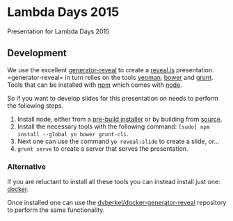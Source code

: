 # Lambda Days 2015

Presentation for Lambda Days 2015

Development
-----------

We use the excellent [generator-reveal][] to create a [reveal.js][]
presentation. =generator-reveal= in turn relies on the tools
[yeoman][], [bower][] and [grunt][]. Tools that can be installed with
[npm][] which comes with [node][].

So if you want to develop slides for this presentation on needs to
perform the following steps.

1. Install node, either from a [pre-build installer][installer] or by
   building from [source][].
2. Install the necessary tools with the following command: `[sudo] npm
   install --global yo bower grunt-cli`.
3. Next one can use the command `yo reveal:slide` to create a slide,
   or...
4. `grunt serve` to create a server that serves the presentation.

### Alternative

If you are reluctant to install all these tools you can instead
install just one: [docker][].

Once installed one can use the [dvberkel/docker-generator-reveal][]
repository to perform the same functionality.

[generator-reveal]: https://github.com/slara/generator-reveal
[reveal.js]: http://lab.hakim.se/reveal-js/#/
[yeoman]: http://yeoman.io/
[bower]: http://bower.io/
[grunt]: http://gruntjs.com/
[npm]: https://www.npmjs.com/
[node]: http://nodejs.org/
[installer]: http://nodejs.org/download/
[source]: https://github.com/joyent/node
[docker]: https://www.docker.com/
[dvberkel/docker-generator-reveal]: https://registry.hub.docker.com/u/dvberkel/docker-generator-reveal.git/
